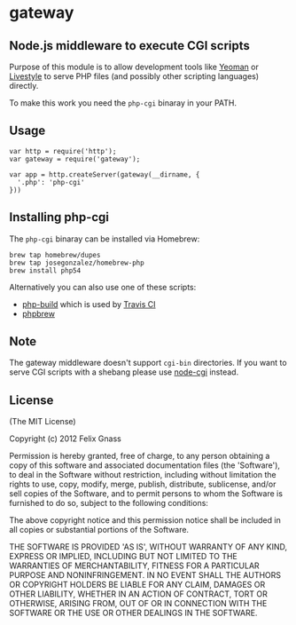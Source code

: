 # gateway

## Node.js middleware to execute CGI scripts

Purpose of this module is to allow development tools like
[Yeoman](http://yeoman.io) or [Livestyle](https://github.com/One-com/livestyle)
to serve PHP files (and possibly other scripting languages) directly.

To make this work you need the `php-cgi` binaray in your PATH.

## Usage

    var http = require('http');
    var gateway = require('gateway');

    var app = http.createServer(gateway(__dirname, {
      '.php': 'php-cgi'
    }))


## Installing php-cgi

The `php-cgi` binaray can be installed via Homebrew:

    brew tap homebrew/dupes
    brew tap josegonzalez/homebrew-php
    brew install php54

Alternatively you can also use one of these scripts:

* [php-build](http://chh.github.com/php-build/) which is used by [Travis CI](http://travis-ci.org/)
* [phpbrew](https://github.com/c9s/phpbrew)

## Note

The gateway middleware doesn't support `cgi-bin` directories. If you want to
serve CGI scripts with a shebang please use [node-cgi](https://github.com/TooTallNate/node-cgi) instead.

## License

(The MIT License)

Copyright (c) 2012 Felix Gnass

Permission is hereby granted, free of charge, to any person obtaining
a copy of this software and associated documentation files (the
'Software'), to deal in the Software without restriction, including
without limitation the rights to use, copy, modify, merge, publish,
distribute, sublicense, and/or sell copies of the Software, and to
permit persons to whom the Software is furnished to do so, subject to
the following conditions:

The above copyright notice and this permission notice shall be
included in all copies or substantial portions of the Software.

THE SOFTWARE IS PROVIDED 'AS IS', WITHOUT WARRANTY OF ANY KIND,
EXPRESS OR IMPLIED, INCLUDING BUT NOT LIMITED TO THE WARRANTIES OF
MERCHANTABILITY, FITNESS FOR A PARTICULAR PURPOSE AND NONINFRINGEMENT.
IN NO EVENT SHALL THE AUTHORS OR COPYRIGHT HOLDERS BE LIABLE FOR ANY
CLAIM, DAMAGES OR OTHER LIABILITY, WHETHER IN AN ACTION OF CONTRACT,
TORT OR OTHERWISE, ARISING FROM, OUT OF OR IN CONNECTION WITH THE
SOFTWARE OR THE USE OR OTHER DEALINGS IN THE SOFTWARE.
